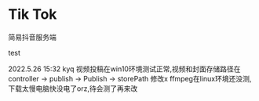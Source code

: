 <!--
 * @Author: beihan 3418063206@qq.com
 * @Date: 2022-05-06 17:08:48
 * @LastEditors: beihan 3418063206@qq.com
 * @LastEditTime: 2022-05-06 17:31:36
 * @FilePath: \TikTok\README.md
 * @Description: 这是默认设置,请设置`customMade`, 打开koroFileHeader查看配置 进行设置: https://github.com/OBKoro1/koro1FileHeader/wiki/%E9%85%8D%E7%BD%AE
-->
# Tik Tok
简易抖音服务端

test

2022.5.26 15:32 kyq
视频投稿在win10环境测试正常,视频和封面存储路径在controller -> publish -> Publish -> storePath 修改x
ffmpeg在linux环境还没测,下载太慢电脑快没电了orz,待会测了再来改